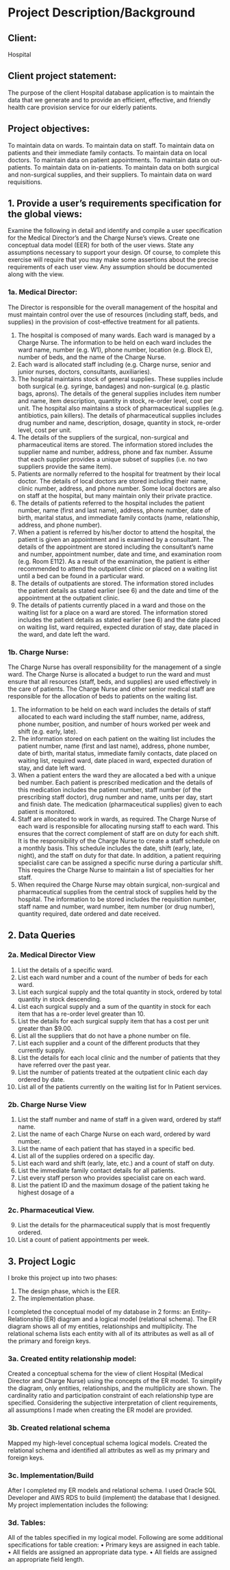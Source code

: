 # Project Description/Background
## Client:
Hospital
## Client project statement: 
The purpose of the client Hospital database application is to maintain the data that we generate and to provide an efficient, effective, and friendly health care provision service for our elderly patients.

## Project objectives:
To maintain data on wards.
To maintain data on staff.
To maintain data on patients and their immediate family contacts.
To maintain data on local doctors.
To maintain data on patient appointments.
To maintain data on out-patients.
To maintain data on in-patients.
To maintain data on both surgical and non-surgical supplies, and their suppliers.
To maintain data on ward requisitions.

## 1. Provide a user’s requirements specification for the global views:
Examine the following in detail and identify and compile a user specification for the Medical Director’s and the Charge Nurse’s views.  Create one conceptual data model (EER) for both of the user views. State any assumptions necessary to support your design. Of course, to complete this exercise will require that you may make some assertions about the precise requirements of each user view. Any assumption should be documented along with the view.

### 1a. Medical Director:
The Director is responsible for the overall management of the hospital and must maintain control over the use of resources (including staff, beds, and supplies) in the provision of cost-effective treatment for all patients.
1.	The hospital is composed of many wards. Each ward is managed by a Charge Nurse. The information to be held on each ward includes the ward name, number (e.g. W1), phone number, location (e.g. Block E), number of beds, and the name of the Charge Nurse.
2.	Each ward is allocated staff including (e.g. Charge nurse, senior and junior nurses, doctors, consultants, auxiliaries).
3.	The hospital maintains stock of general supplies. These supplies include both surgical (e.g. syringe, bandages) and non-surgical (e.g. plastic bags, aprons). The details of the general supplies includes item number and name, item description, quantity in stock, re-order level, cost per unit. The hospital also maintains a stock of pharmaceutical supplies (e.g. antibiotics, pain killers). The details of pharmaceutical supplies includes drug number and name, description, dosage, quantity in stock, re-order level, cost per unit.
4.	The details of the suppliers of the surgical, non-surgical and pharmaceutical items are stored. The information stored includes the supplier name and number, address, phone and fax number. Assume that each supplier provides a unique subset of supplies (i.e. no two suppliers provide the same item).
5.	Patients are normally referred to the hospital for treatment by their local doctor. The details of local doctors are stored including their name, clinic number, address, and phone number. Some local doctors are also on staff at the hospital, but many maintain only their private practice.
6.	The details of patients referred to the hospital includes the patient number, name (first and last name), address, phone number, date of birth, marital status, and immediate family contacts (name, relationship, address, and phone number).
7.	When a patient is referred by his/her doctor to attend the hospital, the patient is given an appointment and is examined by a consultant. The details of the appointment are stored including the consultant’s name and number, appointment number, date and time, and examination room (e.g. Room E112). As a result of the examination, the patient is either recommended to attend the outpatient clinic or placed on a waiting list until a bed can be found in a particular ward.
8.	The details of outpatients are stored. The information stored includes the patient details as stated earlier (see 6) and the date and time of the appointment at the outpatient clinic.
9.	The details of patients currently placed in a ward and those on the waiting list for a place on a ward are stored. The information stored includes the patient details as stated earlier (see 6) and the date placed on waiting list, ward required, expected duration of stay, date placed in the ward, and date left the ward.

### 1b. Charge Nurse:
The Charge Nurse has overall responsibility for the management of a single ward. The Charge Nurse is allocated a budget to run the ward and must ensure that all resources (staff, beds, and supplies) are used effectively in the care of patients. The Charge Nurse and other senior medical staff are responsible for the allocation of beds to patients on the waiting list.

1.	The information to be held on each ward includes the details of staff allocated to each ward including the staff number, name, address, phone number, position, and number of hours worked per week and shift (e.g. early, late).
2.	The information stored on each patient on the waiting list includes the patient number, name (first and last name), address, phone number, date of birth, marital status, immediate family contacts, date placed on waiting list, required ward, date placed in ward, expected duration of stay, and date left ward.
3.	When a patient enters the ward they are allocated a bed with a unique bed number. Each patient is prescribed medication and the details of this medication includes the patient number, staff number (of the prescribing staff doctor), drug number and name, units per day, start and finish date. The medication (pharmaceutical supplies) given to each patient is monitored.
4.	Staff are allocated to work in wards, as required. The Charge Nurse of each ward is responsible for allocating nursing staff to each ward. This ensures that the correct complement of staff are on duty for each shift. It is the responsibility of the Charge Nurse to create a staff schedule on a monthly basis. This schedule includes the date, shift (early, late, night), and the staff on duty for that date.
In addition, a patient requiring specialist care can be assigned a specific nurse during a particular shift. This requires the Charge Nurse to maintain a list of specialties for her staff.
5.	When required the Charge Nurse may obtain surgical, non-surgical and pharmaceutical supplies from the central stock of supplies held by the hospital. The information to be stored includes the requisition number, staff name and number, ward number, item number (or drug number), quantity required, date ordered and date received.

## 2. Data Queries
### 2a. Medical Director View
1.	List the details of a specific ward.
2.	List each ward number and a count of the number of beds for each ward.
3.	List each surgical supply and the total quantity in stock, ordered by total quantity in stock descending.
4.	List each surgical supply and a sum of the quantity in stock for each item that has a re-order level greater than 10. 
5.	List the details for each surgical supply item that has a cost per unit greater than $9.00.
6.	List all the suppliers that do not have a phone number on file.
7.	List each supplier and a count of the different products that they currently supply.
8.	List the details for each local clinic and the number of patients that they have referred over the past year. 
9.	List the number of patients treated at the outpatient clinic each day ordered by date.
10.	List all of the patients currently on the waiting list for In Patient services.
### 2b. Charge Nurse View
1.	List the staff number and name of staff in a given ward, ordered by staff name.
2.	List the name of each Charge Nurse on each ward, ordered by ward number.
3.	List the name of each patient that has stayed in a specific bed.
4.	List all of the supplies ordered on a specific day.
5.	List each ward and shift (early, late, etc.) and a count of staff on duty.
6.	List the immediate family contact details for all patients.
7.	List every staff person who provides specialist care on each ward.
8.	List the patient ID and the maximum dosage of the patient taking he highest dosage of a
### 2c. Pharmaceutical View.
9.	List the details for the pharmaceutical supply that is most frequently ordered.
10.	List a count of patient appointments per week.

## 3. Project Logic
I broke this project up into two phases:
1. The design phase, which is the EER.
2. The implementation phase.

I completed the conceptual model of my database in 2 forms: an Entity–Relationship (ER) diagram and a logical model (relational schema). The ER diagram shows all of my entities, relationships and multiplicity. The relational schema lists each entity with all of its attributes as well as all of the primary and foreign keys.

### 3a. Created entity relationship model:
Created a conceptual schema for the view of client Hospital (Medical Director and Charge Nurse) using the concepts of the ER model. To simplify the diagram, only entities, relationships, and the multiplicity are shown. The cardinality ratio and participation constraint of each relationship type are specified. Considering the subjective interpretation of client requirements, all assumptions I made when creating the ER model are provided.

### 3b. Created relational schema
Mapped my high-level conceptual schema logical models. Created the relational schema and identified all attributes as well as my primary and foreign keys.

### 3c. Implementation/Build
After I completed my ER models and relational schema. I used Oracle SQL Developer and AWS RDS to build (implement) the database that I designed. My project implementation includes the following:

### 3d. Tables:
All of the tables specified in my logical model. Following are some additional specifications for table creation:
• Primary keys are assigned in each table.
• All fields are assigned an appropriate data type.
• All fields are assigned an appropriate field length.
